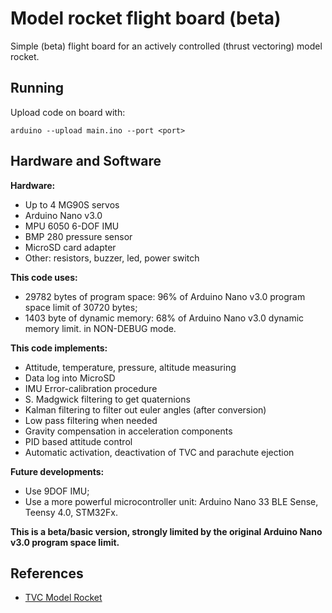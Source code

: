 # Model rocket flight board (beta)
Simple (beta) flight board for an actively controlled (thrust vectoring) model rocket.

## Running

Upload code on board with:
```
arduino --upload main.ino --port <port>
```

## Hardware and Software

**Hardware:**
- Up to 4 MG90S servos
- Arduino Nano v3.0
- MPU 6050 6-DOF IMU
- BMP 280 pressure sensor
- MicroSD card adapter
- Other: resistors, buzzer, led, power switch

**This code uses:**
- 29782 bytes of program space: 96% of Arduino Nano v3.0 program space limit of 30720 bytes;
- 1403 byte of dynamic memory: 68% of Arduino Nano v3.0 dynamic memory limit.
in NON-DEBUG mode.

**This code implements:**
- Attitude, temperature, pressure, altitude measuring
- Data log into MicroSD
- IMU Error-calibration procedure
- S. Madgwick filtering to get quaternions
- Kalman filtering to filter out euler angles (after conversion)
- Low pass filtering when needed
- Gravity compensation in acceleration components
- PID based attitude control
- Automatic activation, deactivation of TVC and parachute ejection

**Future developments:**
- Use 9DOF IMU;
- Use a more powerful microcontroller unit: Arduino Nano 33 BLE Sense, Teensy 4.0, STM32Fx.

**This is a beta/basic version, strongly limited by the original Arduino Nano v3.0 program space limit.**

## References

- [TVC Model Rocket](https://www.tommasomarroni.com/random-posts/)
